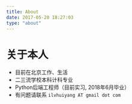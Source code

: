 ```yaml
---
title: About
date: 2017-05-20 18:27:03
type: "about"
---
```

# 关于本人

+ 目前在北京工作、生活
+ 二三流学校本科计科专业
+ Python后端工程师（目前实习, 2018年6月毕业）
+ 有问题请联系 `ilvhuiyang AT gmail dot com`
